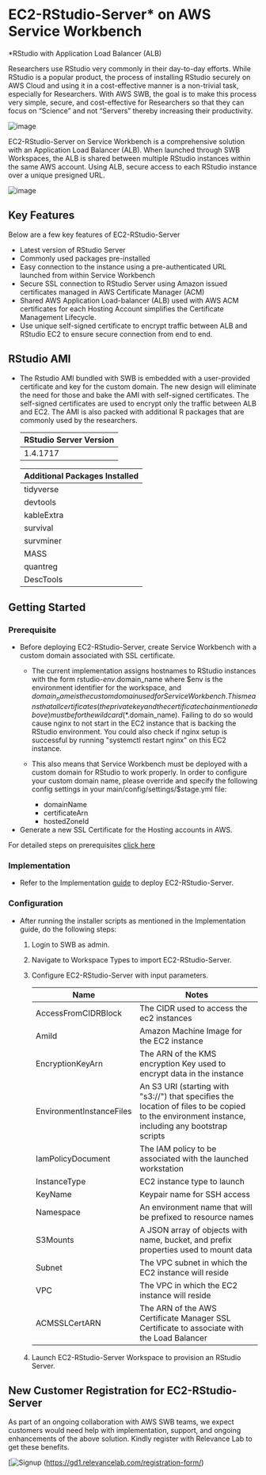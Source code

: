 # EC2-RStudio-Server* on AWS Service Workbench
*RStudio with Application Load Balancer (ALB)

Researchers use RStudio very commonly in their day-to-day efforts. While RStudio is a popular product, the process of installing RStudio securely on AWS Cloud and using it in a cost-effective manner is a non-trivial task, especially for Researchers. With AWS SWB, the goal is to make this process very simple, secure, and cost-effective for Researchers so that they can focus on “Science” and not “Servers” thereby increasing their productivity.
  
  ![image](https://user-images.githubusercontent.com/73109773/120605679-f7086780-c46b-11eb-9b50-8bfe546e6094.png)

 
EC2-RStudio-Server on Service Workbench is a comprehensive solution with an Application Load Balancer (ALB). When launched through SWB Workspaces, the ALB is shared between multiple RStudio instances within the same AWS account. Using ALB, secure access to each RStudio instance over a unique presigned URL.

  ![image](https://user-images.githubusercontent.com/73109773/119657685-d62b8b00-be49-11eb-9618-95dfd8d7bea6.png)

## Key Features
Below are a few key features of EC2-RStudio-Server 
*	Latest version of RStudio Server
*	Commonly used packages pre-installed
*	Easy connection to the instance using a pre-authenticated URL launched from within Service Workbench
*	Secure SSL connection to RStudio Server using Amazon issued certificates managed in AWS Certificate Manager (ACM)
*	Shared AWS Application Load-balancer (ALB) used with AWS ACM certificates for each Hosting Account simplifies the Certificate Management Lifecycle.
*	Use unique self-signed certificate to encrypt traffic between ALB and RStudio EC2 to ensure secure connection from end to end.
           
## RStudio AMI
* The Rstudio AMI bundled with SWB is embedded with a user-provided certificate and key for the custom domain. The new design will eliminate the need for those and bake the AMI with self-signed certificates. The self-signed certificates are used to encrypt only the traffic between ALB and EC2. The AMI is also packed with additional R packages that are commonly used by the researchers.
    
    |RStudio Server Version | 
    |-----------------------| 
    |      1.4.1717          | 
    
            
    | Additional Packages Installed |
    | ------------------------------|
    |      tidyverse                |
    |      devtools                 |
    |      kableExtra               |
    |      survival                 |
    |      survminer                |
    |      MASS                     |
    |      quantreg                 |
    |      DescTools                |
    
     
## Getting Started
### Prerequisite
* Before deploying EC2-RStudio-Server, create Service Workbench with a custom domain associated with SSL certificate.
   * The current implementation assigns hostnames to RStudio instances with the form rstudio-$env.$domain_name where $env is the environment identifier for the workspace, and $domain_name is the custom domain used for Service Workbench. This means that all certificates (the private key and the certificate chain mentioned above) must be for the wildcard (*.$domain_name). Failing to do so would cause nginx to not start in the EC2 instance that is backing the RStudio environment. You could also check if nginx setup is successful by running "systemctl restart nginx" on this EC2 instance.

   * This also means that Service Workbench must be deployed with a custom domain for RStudio to work properly. In order to configure your custom domain name, please override and specify the following config settings in your main/config/settings/$stage.yml file:

       * domainName
       * certificateArn
       * hostedZoneId
* Generate a new SSL Certificate for the Hosting accounts in AWS.
 

For detailed steps on prerequisites [click here](https://github.com/RLOpenCatalyst/Service_Workbench_Templates/blob/main/RStudio/prerequisites/prerequisite.md)

### Implementation
* Refer to the Implementation [guide](https://github.com/RLOpenCatalyst/Service_Workbench_Templates/tree/main/RStudio/machine-images/config/infra/README.md) to deploy EC2-RStudio-Server.


### Configuration
* After running the installer scripts as mentioned in the Implementation guide, do the following steps:
    1. Login to SWB as admin.
    2. Navigate to Workspace Types to import EC2-RStudio-Server.
    3. Configure EC2-RStudio-Server with input parameters.
    
       | Name         |   Notes      |
       | ------------- | ------------- |
       | AccessFromCIDRBlock  | The CIDR used to access the ec2 instances  |
       | AmiId  | Amazon Machine Image for the EC2 instance  |
       | EncryptionKeyArn | The ARN of the KMS encryption Key used to encrypt data in the instance |
       | EnvironmentInstanceFiles | An S3 URI (starting with "s3://") that specifies the location of files to be copied to the environment instance, including any bootstrap scripts |
       | IamPolicyDocument | The IAM policy to be associated with the launched workstation |
       | InstanceType | EC2 instance type to launch |
       | KeyName  | Keypair name for SSH access |
       | Namespace | An environment name that will be prefixed to resource names |
       | S3Mounts | A JSON array of objects with name, bucket, and prefix properties used to mount data |
       | Subnet | The VPC subnet in which the EC2 instance will reside |
       | VPC | The VPC in which the EC2 instance will reside |
       | ACMSSLCertARN | The ARN of the AWS Certificate Manager SSL Certificate to associate with the Load Balancer |
       
    4. Launch EC2-RStudio-Server Workspace to provision an RStudio Server. 

## New Customer Registration for EC2-RStudio-Server 
As part of an ongoing collaboration with AWS SWB teams, we expect customers would need help with implementation, support, and ongoing enhancements of the above solution. Kindly register with Relevance Lab to get these benefits. 


[![Signup](<img width="70" alt="SignUp" src="https://user-images.githubusercontent.com/63344463/122755624-dedd7880-d2b2-11eb-9613-32f3eefa3f19.png">)
(https://gd1.relevancelab.com/registration-form/)



